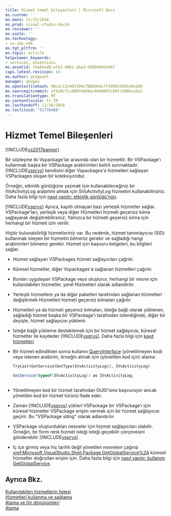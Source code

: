 ```yaml
---
title: Hizmet temel bileşenleri | Microsoft Docs
ms.custom: ''
ms.date: 11/15/2016
ms.prod: visual-studio-dev14
ms.reviewer: ''
ms.suite: ''
ms.technology:
- vs-ide-sdk
ms.tgt_pltfrm: ''
ms.topic: article
helpviewer_keywords:
- services, essentials
ms.assetid: fbe84ad9-efe1-48b1-aba3-b50b90424d47
caps.latest.revision: 14
ms.author: gregvanl
manager: ghogen
ms.openlocfilehash: 90cec13c403194c70b9d44cff349b53495a0e160
ms.sourcegitcommit: af428c7ccd007e668ec0dd8697c88fc5d8bca1e2
ms.translationtype: MT
ms.contentlocale: tr-TR
ms.lasthandoff: 11/16/2018
ms.locfileid: "51776466"
---
```

# <a name="service-essentials"></a>Hizmet Temel Bileşenleri
[!INCLUDE[vs2017banner](../../includes/vs2017banner.md)]

Bir sözleşme iki Vspackage'lar arasında olan bir hizmettir. Bir VSPackage'ı kullanmak başka bir VSPackage arabirimleri belirli sunmaktadır. [!INCLUDE[vsprvs](../../includes/vsprvs-md.md)] kendisini diğer Vspackages'a hizmetleri sağlayan VSPackages oluşan bir koleksiyondur.  
  
 Örneğin, etkinlik günlüğüne yazmak için kullanabileceğiniz bir IVsActivityLog arabirimi almak için SVsActivityLog hizmetini kullanabilirsiniz. Daha fazla bilgi için [nasıl yapılır: etkinlik günlüğü'nün](../../extensibility/how-to-use-the-activity-log.md).  
  
 [!INCLUDE[vsprvs](../../includes/vsprvs-md.md)] Ayrıca, kayıtlı olmayan bazı yerleşik hizmetler sağlar. VSPackage'ları, yerleşik veya diğer Hizmetleri hizmeti geçersiz kılma sağlayarak değiştirebilirsiniz. Yalnızca bir hizmeti geçersiz kılma için herhangi bir hizmeti izin verilir.  
  
 Hiçbir bulunabilirliği hizmetleriniz var. Bu nedenle, hizmet tanımlayıcısı (SID) kullanmak isteyen bir hizmetin bilmeniz gerekir ve sağladığı hangi arabirimleri bilmeniz gerekir. Hizmet için başvuru belgeleri, bu bilgileri sağlar.  
  
-   Hizmet sağlayan VSPackages hizmet sağlayıcıları çağrılır.  
  
-   Küresel hizmetler, diğer Vspackages'a sağlanan hizmetleri çağrılır.  
  
-   Bunları uygulayan VSPackage veya oluşturur, herhangi bir nesne için kullanılabilen hizmetler, yerel Hizmetleri olarak adlandırılır.  
  
-   Yerleşik hizmetlere ya da diğer paketleri tarafından sağlanan hizmetleri değiştirmek Hizmetleri hizmeti geçersiz kılmaları çağrılır.  
  
-   Hizmetleri ya da hizmeti geçersiz kılmaları, isteğe bağlı olarak yüklenen, sağladığı hizmet başka bir VSPackage'ı tarafından istendiğinde, diğer bir deyişle, hizmet sağlayıcısı yüklenir.  
  
-   İsteğe bağlı yükleme desteklemek için bir hizmet sağlayıcısı, küresel hizmetler ile kaydeder [!INCLUDE[vsprvs](../../includes/vsprvs-md.md)]. Daha fazla bilgi için [kayıt hizmetleri](../../misc/registering-services.md).  
  
-   Bir hizmet edindikten sonra kullanın [QueryInterface](http://msdn.microsoft.com/library/62fce95e-aafa-4187-b50b-e6611b74c3b3) (yönetilmeyen kod) veya istenen arabirim, örneğin almak için (yönetilen kod için) atama:  
  
    ```vb  
    TryCast(GetService(GetType(SVsActivityLog)), IVsActivityLog)  
    ```  
  
    ```csharp  
    GetService(typeof(SVsActivityLog)) as IVsActivityLog;  
  
    ```  
  
-   Yönetilmeyen kod bir hizmet tarafından GUID'sine başvuruyor ancak yönetilen kod bir hizmet türünü ifade eder.  
  
-   Zaman [!INCLUDE[vsprvs](../../includes/vsprvs-md.md)] yükleri VSPackage bir VSPackage'ı için küresel hizmetler VSPackage erişim vermek için bir hizmet sağlayıcısı geçirir. Bu "VSPackage siting" olarak adlandırılır.  
  
-   VSPackage oluşturdukları nesneler için hizmet sağlayıcıları olabilir. Örneğin, bir form renk hizmet isteği isteği geçebilir çerçevesini gönderebilir [!INCLUDE[vsprvs](../../includes/vsprvs-md.md)].  
  
-   İç içe girmiş veya hiç tarihli değil yönetilen nesneleri çağırıp <xref:Microsoft.VisualStudio.Shell.Package.GetGlobalService%2A> küresel hizmetler doğrudan erişim için. Daha fazla bilgi için [nasıl yapılır: kullanım GetGlobalService](../../misc/how-to-use-getglobalservice.md).  
  
## <a name="see-also"></a>Ayrıca Bkz.  
 [Kullanılabilen hizmetlerin listesi](../../extensibility/internals/list-of-available-services.md)   
 [Hizmetleri kullanma ve sağlama](../../extensibility/using-and-providing-services.md)   
 [Atama ve tür dönüşümleri](http://msdn.microsoft.com/library/568df58a-d292-4b55-93ba-601578722878)   
 [Atama](http://msdn.microsoft.com/library/3dbeb06e-2f4b-4693-832d-624bc8ec95de)

